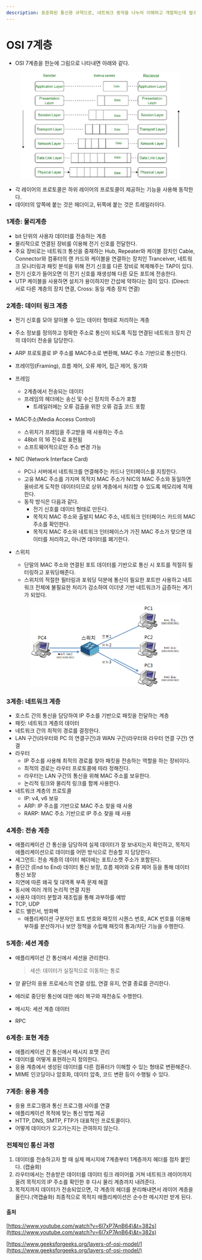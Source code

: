 ```yaml
---
description: 표준화된 통신용 규약으로, 네트워크 동작을 나누어 이해하고 개발하는데 필수적인 개념이다.
---
```


# OSI 7계층

* OSI 7계층을 한눈에 그림으로 나타내면 아래와 같다.

<figure><img src="../../.gitbook/assets/image (1) (1) (1) (1) (1) (1) (1) (1) (1) (1) (1) (1) (1) (1) (1) (1) (1) (1) (1) (1) (1) (1) (1) (1) (1) (1) (1) (1).png" alt=""><figcaption></figcaption></figure>

* 각 레이어의 프로토콜은 하위 레이어의 프로토콜이 제공하는 기능을 사용해 동작한다.
* 데이터의 앞쪽에 붙는 것은 헤더이고, 뒤쪽에 붙는 것은 트레일러이다.

### 1계층: 물리계층

* bit 단위의 사용자 데이터를 전송하는 계층
* 물리적으로 연결된 장비를 이용해 전기 신호를 전달한다.
* 주요 장비로는 네트워크 통신을 중재하는 Hub, Repeater와 케이블 장치인 Cable, Connector와 컴퓨터의 랜 카드와 케이블을 연결하는 장치인 Tranceiver, 네트워크 모니터링과 패킷 분석을 위해 전기 신호를 다른 장비로 복제해주는 TAP이 있다.
* 전기 신호가 들어오면 이 전기 신호를 재생성해 다른 모든 포트에 전송한다.
* UTP 케이블을 사용하면 설치가 용이하지만 간섭에 약하다는 점이 있다. (Direct: 서로 다른 계층의 장치 연결, Cross: 동일 계층 장치 연결)

### 2계층: 데이터 링크 계층

* 전기 신호를 모아 알아볼 수 있는 데이터 형태로 처리하는 계층
* 주소 정보를 정의하고 정확한 주소로 통신이 되도록 직접 연결된 네트워크 장치 간의 데이터 전송을 담당한다.
* ARP 프로토콜로 IP 주소를 MAC주소로 변환해, MAC 주소 기반으로 통신한다.
* 프레이밍(Framing), 흐름 제어, 오류 제어, 접근 제어, 동기화
* 프레임
  * 2계층에서 전송되는 데이터
  * 프레임의 헤더에는 송신 및 수신 장치의 주소가 포함
    * 트레일러에는 오류 검출을 위한 오류 검출 코드 포함
* MAC주소(Media Access Control)
  * 스위치가 프레임을 주고받을 때 사용하는 주소
  * 48bit 의 16 진수로 표현됨
  * 소프트웨어적으로만 주소 변경 가능
* NIC (Network Interface Card)
  * PC나 서버에서 네트워크를 연결해주는 카드나 인터페이스를 지칭한다.
  * 고유 MAC 주소를 가지며 목적지 MAC 주소가 NIC의 MAC 주소와 동일하면 올바르게 도착한 데이터이므로 상위 계층에서 처리할 수 있도록 메모리에 적재한다.
  * 동작 방식은 다음과 같다.
    * 전기 신호를 데이터 형태로 만든다.
    * 목적지 MAC 주소와 출발지 MAC 주소, 네트워크 인터페이스 카드의 MAC 주소를 확인한다.
    * 목적지 MAC 주소와 네트워크 인터페이스가 가진 MAC 주소가 맞으면 데이터를 처리하고, 아니면 데이터를 폐기한다.
*   스위치

    * 단말의 MAC 주소와 연결된 포트 데이터를 기반으로 통신 시 포트를 적절히 필터링하고 포워딩해준다.
    * 스위치의 적절한 필터링과 포워딩 덕분에 통신이 필요한  포트만 사용하고 네트워크 전체에 불필요한 처리가 감소하여 이더넷 기반 네트워크가 급증하는 계기가 되었다.

    <figure><img src="../../.gitbook/assets/image (62).png" alt="" width="563"><figcaption></figcaption></figure>

### 3계층: 네트워크 계층

* 호스트 간의 통신을 담당하여 IP 주소를 기반으로 패킷을 전달하는 계층
* 패킷: 네트워크 계층의 데이터
* 네트워크 간의 최적의 경로를 결정한다.
* LAN 구간(라우터와 PC 의 연결구간)과 WAN 구간(라우터와 라우터 연결 구간) 연결
* 라우터
  * IP 주소를 사용해 최적의 경로를 찾아 패킷을 전송하는 역할을 하는 장비이다.
  * 최적의 경로는 라우터 프로토콜에 따라 정해진다.
  * 라우터는 LAN 구간의 통신을 위해 MAC 주소를 보유한다.
  * 논리적 링크와 물리적 링크를 함께 사용한다.
* 네트워크 계층의 프로토콜
  * IP: v4, v6 보유
  * ARP: IP 주소를 기반으로 MAC 주소 찾을 때 사용
  * RARP: MAC 주소 기반으로 IP 주소 찾을 때 사용

### 4계층: 전송 계층

* 애플리케이션 간 통신을 담당하여 실제 데이터가 잘 보내지는지 확인하고, 목적지 애플리케이션으로 데이터를 어떤 방식으로 전송할 지 담당한다.
* 세그먼트: 전송 계층의 데이터 헤더에는 포트/소켓 주소가 포함된다.
* 종단간 (End to End) 데이터 통신 보장, 흐름 제어와 오류 제어 등을 통해 데이터 통신 보장
* 지연에 따른 왜곡 및 대역폭 부족 문제 해결
* 동시에 여러 개의 논리적 연결 지원
* 사용자 데이터 분할과 재조립을 통해 과부하를 예방
* TCP, UDP
* 로드 밸런서, 방화벽
  * 애플리케이션 구분자인 포트 번호와 패킷의 시퀀스 번호, ACK 번호를 이용해 부하를 분산하거나 보안 정책을 수립해 패킷의 통과/차단 기능을 수행한다.

### 5계층: 세션 계층

*   애플리케이션 간 통신에서 세션을 관리한다.

    > 세션: 데이터가 실질적으로 이동하는 통로
* 양 끝단의 응용 프로세스의 연결 성립, 연결 유지, 연결 종료를 관리한다.
* 에러로 중단된 통신에 대한 에러 복구와 재전송도 수행한다.
* 메시지: 세션 계층 데이터
* RPC

### 6계층: 표현 계층

* 애플리케이션 간 통신에서 메시지 포맷 관리
* 데이터를 어떻게 표현하는지 정의한다.
* 응용 계층에서 생성된 데이터를 다른 컴퓨터가 이해할 수 있는 형태로 변환해준다.
* MIME 인코딩이나 암호화, 데이터 압축, 코드 변환 등이 수행될 수 있다.

### 7계층: 응용 계층

* 응용 프로그램과 통신 프로그램 사이를 연결
* 애플리케이션 목적에 맞는 통신 방법 제공
* HTTP, DNS, SMTP, FTP가 대표적인 프로토콜이다.
* 어떻게 데이터가 오고가는지는 관여하지 않는다.

### 전체적인 통신 과정

1. 데이터를 전송하고자 할 때 실제 메시지에 7계층부터 1계층까지 헤더를 점차 붙인다. (캡슐화)
2. 라우터에서는 전송받은 데이터를 데이터 링크 레이어를 거쳐 네트워크 레이어까지 올려 목적지의 IP 주소를 확인한 후 다시 물리 계층까지 내려준다.
3. 목적지까지 데이터가 전송되었으면, 각 계층의 헤더를 분리해내면서 레이어 계층을 올린다.(역캡슐화) 최종적으로 목적지 애플리케이션은 순수한 메시지만 받게 된다.



#### 출처

[https://www.youtube.com/watch?v=6l7xP7AnB64\&t=382s](https://www.youtube.com/watch?v=6l7xP7AnB64\&t=382s)

[https://www.geeksforgeeks.org/layers-of-osi-model/](https://www.geeksforgeeks.org/layers-of-osi-model/)
